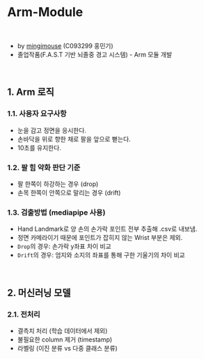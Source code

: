 # Arm-Module
<br>

- by [mingimouse](https://github.com/mingimouse/) (C093299 홍민기)
- 졸업작품(F.A.S.T 기반 뇌졸중 경고 시스템) - Arm 모듈 개발

<br>

## 1. Arm 로직
### 1.1. 사용자 요구사항
- 눈을 감고 정면을 응시한다.
- 손바닥을 위로 향한 채로 팔을 앞으로 뻗는다.
- 10초를 유지한다.
### 1.2. 팔 힘 약화 판단 기준
- 팔 한쪽이 하강하는 경우 (drop)
- 손목 한쪽이 안쪽으로 말리는 경우 (drift)
### 1.3. 검출방법 (mediapipe 사용)
- Hand Landmark로 양 손의 손가락 포인트 전부 추출해 .csv로 내보냄.
- 정면 카메라이기 때문에 포인트가 잡히지 않는 Wrist 부분은 제외.
- `Drop`의 경우: 손가락 y좌표 차이 비교
- `Drift`의 경우: 엄지와 소지의 좌표를 통해 구한 기울기의 차이 비교

<br>

## 2. 머신러닝 모델
### 2.1. 전처리
- 결측치 처리 (학습 데이터에서 제외)
- 불필요한 column 제거 (timestamp)
- 라벨링 (이진 분류 vs 다중 클래스 분류)